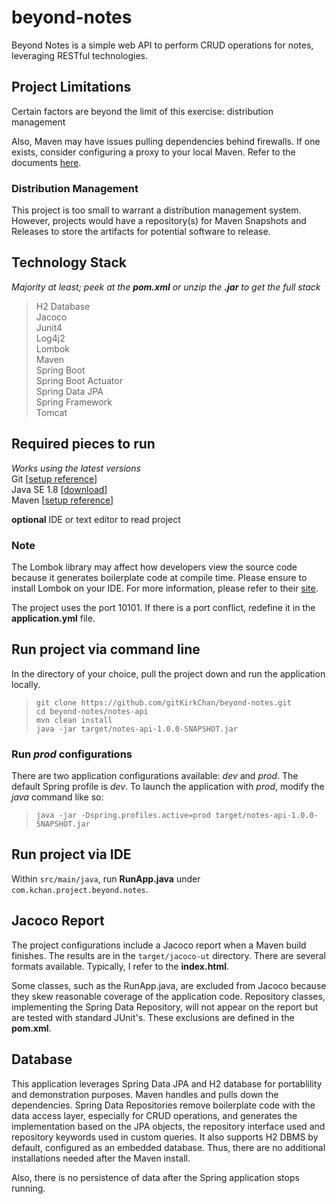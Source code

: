 # beyond-notes
Beyond Notes is a simple web API to perform CRUD operations for notes, leveraging RESTful technologies.  
  
  
## Project Limitations
Certain factors are beyond the limit of this exercise: distribution management  
  
Also, Maven may have issues pulling dependencies behind firewalls. If one exists, consider configuring a proxy to your local Maven. Refer to the documents [here](https://maven.apache.org/guides/mini/guide-proxies.html).  
  
### Distribution Management
This project is too small to warrant a distribution management system. However, projects would have a repository(s) for Maven Snapshots and Releases to store the artifacts for potential software to release.  
  
  
## Technology Stack
*Majority at least; peek at the **pom.xml** or unzip the **.jar** to get the full stack*
> H2 Database  
> Jacoco  
> Junit4  
> Log4j2  
> Lombok  
> Maven  
> Spring Boot  
> Spring Boot Actuator  
> Spring Data JPA  
> Spring Framework  
> Tomcat  
  
  
## Required pieces to run
*Works using the latest versions*  
Git [[setup reference](https://git-scm.com/book/en/v2/Getting-Started-Installing-Git)]  
Java SE 1.8 [[download](http://www.oracle.com/technetwork/java/javase/downloads/index.html)]  
Maven [[setup reference](https://maven.apache.org/install.html)]  
  
**optional** IDE or text editor to read project  
  
### Note
The Lombok library may affect how developers view the source code because it generates boilerplate code at compile time. Please ensure to install Lombok on your IDE. For more information, please refer to their [site](https://projectlombok.org/).  
  
The project uses the port 10101. If there is a port conflict, redefine it in the **application.yml** file.  
  
  
## Run project via command line
In the directory of your choice, pull the project down and run the application locally.
> ```shell
> git clone https://github.com/gitKirkChan/beyond-notes.git
> cd beyond-notes/notes-api
> mvn clean install
> java -jar target/notes-api-1.0.0-SNAPSHOT.jar
> ```
  
### Run *prod* configurations
There are two application configurations available: *dev* and *prod*. The default Spring profile is *dev*. To launch the application with *prod*, modify the *java* command like so:
> ```shell
> java -jar -Dspring.profiles.active=prod target/notes-api-1.0.0-SNAPSHOT.jar
> ```
  
  
## Run project via IDE
Within `src/main/java`, run **RunApp.java** under `com.kchan.project.beyond.notes`.
  
  
## Jacoco Report
The project configurations include a Jacoco report when a Maven build finishes. The results are in the `target/jacoco-ut` directory. There are several formats available. Typically, I refer to the **index.html**.  
  
Some classes, such as the RunApp.java, are excluded from Jacoco because they skew reasonable coverage of the application code. Repository classes, implementing the Spring Data Repository, will not appear on the report but are tested with standard JUnit's. These exclusions are defined in the **pom.xml**.
  
  
## Database
This application leverages Spring Data JPA and H2 database for portablility and demonstration purposes. Maven handles and pulls down the dependencies. Spring Data Repositories remove boilerplate code with the data access layer, especially for CRUD operations, and generates the implementation based on the JPA objects, the repository interface used and repository keywords used in custom queries. It also supports H2 DBMS by default, configured as an embedded database. Thus, there are no additional installations needed after the Maven install.  
  
Also, there is no persistence of data after the Spring application stops running. 
